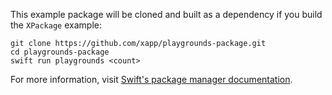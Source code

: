 This example package will be cloned and built as a dependency if you build the `XPackage` example:

    git clone https://github.com/xapp/playgrounds-package.git
    cd playgrounds-package
    swift run playgrounds <count>

For more information, visit [Swift's package manager documentation](https://www.swift.org/package-manager/).
